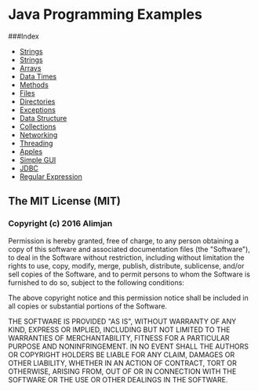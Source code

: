 # Java Programming Examples

###Index
* [Strings](https://github.com/maninwindow/Java_Programming_Examples/blob/master/Strings.md)
* [Strings](/Strings/Strings.md)
* [Arrays](https://github.com/maninwindow/Java_Programming_Examples/blob/master/Arrays.md)
* [Data Times](https://github.com/maninwindow/Java_Programming_Examples/blob/master/Data_Time.md)
* [Methods](https://github.com/maninwindow/Java_Programming_Examples/blob/master/Methods.md)
* [Files](https://github.com/maninwindow/Java_Programming_Examples/blob/master/Files.md)
* [Directories](https://github.com/maninwindow/Java_Programming_Examples/blob/master/Directories.md)
* [Exceptions](https://github.com/maninwindow/Java_Programming_Examples/blob/master/Exceptions.md)
* [Data Structure](https://github.com/maninwindow/Java_Programming_Examples/blob/master/Data_Structure.md)
* [Collections](https://github.com/maninwindow/Java_Programming_Examples/blob/master/Collections.md)
* [Networking](https://github.com/maninwindow/Java_Programming_Examples/blob/master/Networking.md)
* [Threading](https://github.com/maninwindow/Java_Programming_Examples/blob/master/Threadings.md)
* [Apples](https://github.com/maninwindow/Java_Programming_Examples/blob/master/Applets.md)
* [Simple GUI](https://github.com/maninwindow/Java_Programming_Examples/blob/master/Simple_GUI.md)
* [JDBC](https://github.com/maninwindow/Java_Programming_Examples/blob/master/JDBC.MD)
* [Regular Expression](https://github.com/maninwindow/Java_Programming_Examples/blob/master/Regular_Expression.md)
 

## The MIT License (MIT)

### Copyright (c) 2016 Alimjan

Permission is hereby granted, free of charge, to any person obtaining a copy
of this software and associated documentation files (the "Software"), to deal
in the Software without restriction, including without limitation the rights
to use, copy, modify, merge, publish, distribute, sublicense, and/or sell
copies of the Software, and to permit persons to whom the Software is
furnished to do so, subject to the following conditions:

The above copyright notice and this permission notice shall be included in all
copies or substantial portions of the Software.

THE SOFTWARE IS PROVIDED "AS IS", WITHOUT WARRANTY OF ANY KIND, EXPRESS OR
IMPLIED, INCLUDING BUT NOT LIMITED TO THE WARRANTIES OF MERCHANTABILITY,
FITNESS FOR A PARTICULAR PURPOSE AND NONINFRINGEMENT. IN NO EVENT SHALL THE
AUTHORS OR COPYRIGHT HOLDERS BE LIABLE FOR ANY CLAIM, DAMAGES OR OTHER
LIABILITY, WHETHER IN AN ACTION OF CONTRACT, TORT OR OTHERWISE, ARISING FROM,
OUT OF OR IN CONNECTION WITH THE SOFTWARE OR THE USE OR OTHER DEALINGS IN THE
SOFTWARE.
